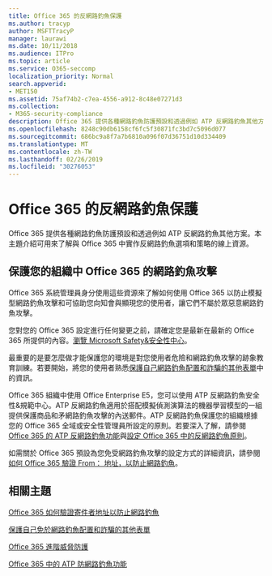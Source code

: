 ```yaml
---
title: Office 365 的反網路釣魚保護
ms.author: tracyp
author: MSFTTracyP
manager: laurawi
ms.date: 10/11/2018
ms.audience: ITPro
ms.topic: article
ms.service: O365-seccomp
localization_priority: Normal
search.appverid:
- MET150
ms.assetid: 75af74b2-c7ea-4556-a912-8c48e07271d3
ms.collection:
- M365-security-compliance
description: Office 365 提供各種網路釣魚防護預設和透過例如 ATP 反網路釣魚其他方案。本主題介紹可用來了解與 Office 365 中實作反網路釣魚選項和策略的線上資源。
ms.openlocfilehash: 8248c90db6158cf6fc5f30871fc3bd7c5096d077
ms.sourcegitcommit: 686bc9a8f7a7b6810a096f07d36751d10d334409
ms.translationtype: MT
ms.contentlocale: zh-TW
ms.lasthandoff: 02/26/2019
ms.locfileid: "30276053"
---
```

# <a name="anti-phishing-protection-in-office-365"></a>Office 365 的反網路釣魚保護

Office 365 提供各種網路釣魚防護預設和透過例如 ATP 反網路釣魚其他方案。本主題介紹可用來了解與 Office 365 中實作反網路釣魚選項和策略的線上資源。
  
## <a name="protect-your-organization-against-phishing-attacks-in-office-365"></a>保護您的組織中 Office 365 的網路釣魚攻擊

Office 365 系統管理員身分使用這些資源來了解如何使用 Office 365 以防止模擬型網路釣魚攻擊和可協助您向知會與顯現您的使用者，讓它們不屬於眾惡意網路釣魚攻擊。
  
您對您的 Office 365 設定進行任何變更之前，請確定您是最新在最新的 Office 365 所提供的內容。[瀏覽 Microsoft Safety&amp;安全性中心](https://www.microsoft.com/security/default.aspx)。
  
最重要的是要怎麼做才能保護您的環境是對您使用者危險和網路釣魚攻擊的跡象教育訓練。若要開始，將您的使用者熟悉[保護自己網路釣魚配置和詐騙的其他表單](https://support.office.com/article/f84750b4-2f2c-46c3-89f6-e65f7f8c3546)中的資訊。
  
Office 365 組織中使用 Office Enterprise E5，您可以使用 ATP 反網路釣魚安全性&amp;規範中心。ATP 反網路釣魚適用於搭配模擬偵測演算法的機器學習模型的一組提供保護商品和矛網路釣魚攻擊的內送郵件。ATP 反網路釣魚保護您的組織根據您的 Office 365 全域或安全性管理員所設定的原則。若要深入了解，請參閱[Office 365 的 ATP 反網路釣魚功能](atp-anti-phishing.md)與[設定 Office 365 中的反網路釣魚原則](set-up-anti-phishing-policies.md)。
  
如需關於 Office 365 預設為您免受網路釣魚攻擊的設定方式的詳細資訊，請參閱[如何 Office 365 驗證 From： 地址，以防止網路釣魚](how-office-365-validates-the-from-address.md)。
  
## <a name="related-topics"></a>相關主題

[Office 365 如何驗證寄件者地址以防止網路釣魚](how-office-365-validates-the-from-address.md)
  
[保護自己免於網路釣魚配置和詐騙的其他表單](https://support.office.com/article/f84750b4-2f2c-46c3-89f6-e65f7f8c3546)
  
[Office 365 進階威脅防護](office-365-atp.md)
  
[Office 365 中的 ATP 防網路釣魚功能](atp-anti-phishing.md)
  

